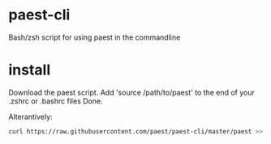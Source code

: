 paest-cli
=========

Bash/zsh script for using paest in the commandline

install
=======
Download the paest script.
Add 'source /path/to/paest' to the end of your .zshrc or .bashrc files
Done.

Alterantively:

```bash
curl https://raw.githubusercontent.com/paest/paest-cli/master/paest >> ~/.whateverrc
```
